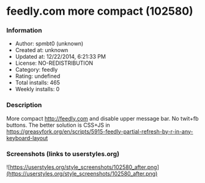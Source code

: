 # feedly.com more compact (102580)

### Information
- Author: spmbt0 (unknown)
- Created at: unknown
- Updated at: 12/22/2014, 6:21:33 PM
- License: NO-REDISTRIBUTION
- Category: feedly
- Rating: undefined
- Total installs: 465
- Weekly installs: 0


### Description
More compact <a href=http://feedly.com>http://feedly.com</a> and disable upper message bar. No twit+fb buttons.
The better solution is CSS+JS in <a href=https://greasyfork.org/en/scripts/5915-feedly-partial-refresh-by-r-in-any-keyboard-layout>https://greasyfork.org/en/scripts/5915-feedly-partial-refresh-by-r-in-any-keyboard-layout</a>


### Screenshots (links to userstyles.org)
![https://userstyles.org/style_screenshots/102580_after.png](https://userstyles.org/style_screenshots/102580_after.png)


